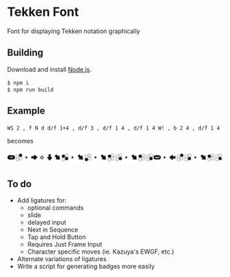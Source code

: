 # Tekken Font

Font for displaying Tekken notation graphically

## Building

Download and install [Node.js](https://nodejs.org/).

```
$ npm i
$ npm run build
```

## Example

`WS 2 , f N d d/f 1+4 , d/f 3 , d/f 1 4 , d/f 1 4 W! , b 2 4 , d/f 1 4`

becomes

![sample](./sample/sample.png)


## To do

- Add ligatures for:
    - optional commands
    - slide
    - delayed input
    - Next in Sequence
    - Tap and Hold Button
    - Requires Just Frame Input
    - Character specific moves (ie. Kazuya's EWGF, etc.)
- Alternate variations of ligatures
- Write a script for generating badges more easily